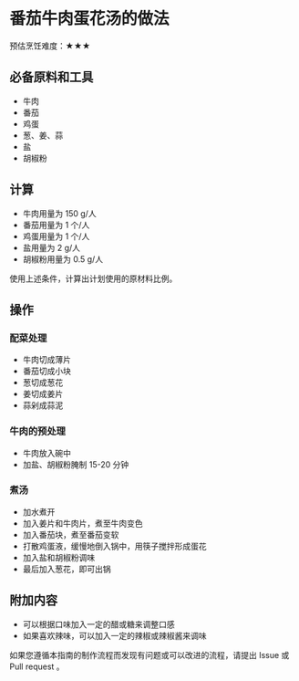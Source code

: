 # 番茄牛肉蛋花汤的做法

预估烹饪难度：★★★

## 必备原料和工具

- 牛肉
- 番茄
- 鸡蛋
- 葱、姜、蒜
- 盐
- 胡椒粉

## 计算

- 牛肉用量为 150 g/人
- 番茄用量为 1 个/人
- 鸡蛋用量为 1 个/人
- 盐用量为 2 g/人
- 胡椒粉用量为 0.5 g/人

使用上述条件，计算出计划使用的原材料比例。

## 操作

### 配菜处理

- 牛肉切成薄片
- 番茄切成小块
- 葱切成葱花
- 姜切成姜片
- 蒜剁成蒜泥

### 牛肉的预处理

- 牛肉放入碗中
- 加盐、胡椒粉腌制 15-20 分钟

### 煮汤

- 加水煮开
- 加入姜片和牛肉片，煮至牛肉变色
- 加入番茄块，煮至番茄变软
- 打散鸡蛋液，缓慢地倒入锅中，用筷子搅拌形成蛋花
- 加入盐和胡椒粉调味
- 最后加入葱花，即可出锅

## 附加内容

- 可以根据口味加入一定的醋或糖来调整口感
- 如果喜欢辣味，可以加入一定的辣椒或辣椒酱来调味

如果您遵循本指南的制作流程而发现有问题或可以改进的流程，请提出 Issue 或 Pull request 。
